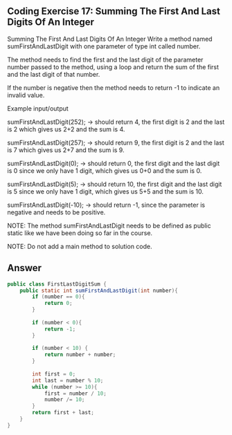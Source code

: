 ## Coding Exercise 17: Summing The First And Last Digits Of An Integer

Summing The First And Last Digits Of An Integer
Write a method named sumFirstAndLastDigit with one parameter of type int called number. 

The method needs to find the first and the last digit of the parameter number passed to the method, using a loop and return the sum of the first and the last digit of that number.

If the number is negative then the method needs to return -1 to indicate an invalid value.

Example input/output

sumFirstAndLastDigit(252); → should return 4, the first digit is 2 and the last is 2 which gives us 2+2 and the sum is 4.

sumFirstAndLastDigit(257); → should return 9, the first digit is 2 and the last is 7 which gives us 2+7 and the sum is 9.

sumFirstAndLastDigit(0); → should return 0, the first digit and the last digit is 0 since we only have 1 digit, which gives us 0+0 and the sum is 0.

sumFirstAndLastDigit(5); → should return 10, the first digit and the last digit is 5 since we only have 1 digit, which gives us 5+5 and the sum is 10.

sumFirstAndLastDigit(-10); → should return -1, since the parameter is negative and needs to be positive.



NOTE: The method sumFirstAndLastDigit​ needs to be defined as public static like we have been doing so far in the course.

NOTE: Do not add a  main method to solution code.

## Answer
```java
public class FirstLastDigitSum {
    public static int sumFirstAndLastDigit(int number){
        if (number == 0){
            return 0;
        }
        
        if (number < 0){
            return -1;
        }
        
        if (number < 10) {
            return number + number;
        }
        
        int first = 0;
        int last = number % 10;
        while (number >= 10){
            first = number / 10;
            number /= 10;
        }
        return first + last;
    }
}
```
